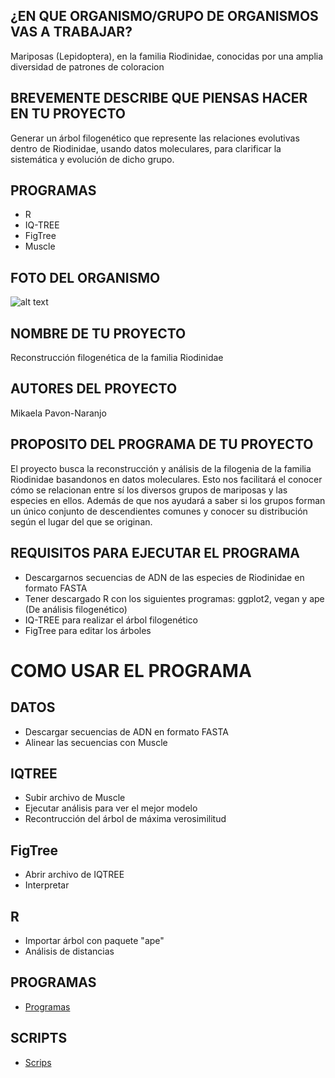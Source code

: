 ## ¿EN QUE ORGANISMO/GRUPO DE ORGANISMOS VAS A TRABAJAR?
Mariposas (Lepidoptera), en la familia Riodinidae, conocidas por una amplia
diversidad de patrones de coloracion


## BREVEMENTE DESCRIBE QUE PIENSAS HACER EN TU PROYECTO
Generar un árbol filogenético que represente las relaciones evolutivas dentro de Riodinidae, usando datos moleculares, para clarificar la sistemática y evolución de dicho grupo.


## PROGRAMAS
* R
* IQ-TREE
* FigTree
* Muscle


## FOTO DEL ORGANISMO 
![alt text](https://upload.wikimedia.org/wikipedia/commons/c/c4/Brauner_W%C3%BCrfelfalter_%28Hamearis_lucina%29_02.jpg)

## NOMBRE DE TU PROYECTO
Reconstrucción filogenética de la familia Riodinidae

## AUTORES DEL PROYECTO
Mikaela Pavon-Naranjo

## PROPOSITO DEL PROGRAMA DE TU PROYECTO
El proyecto busca la reconstrucción y análisis de la filogenia de la familia Riodinidae basandonos en datos moleculares. Esto nos facilitará el conocer cómo se relacionan entre sí los diversos grupos de mariposas y las especies en ellos. Además de que nos ayudará a saber si los grupos forman un único conjunto de descendientes comunes y conocer su distribución según el lugar del que se originan.

## REQUISITOS PARA EJECUTAR EL PROGRAMA
* Descargarnos secuencias de ADN de las especies de Riodinidae en formato FASTA
* Tener descargado R con los siguientes programas: ggplot2, vegan y ape (De análisis filogenético)
* IQ-TREE para realizar el árbol filogenético
* FigTree para editar los árboles



# COMO USAR EL PROGRAMA
## DATOS
* Descargar secuencias de ADN en formato FASTA
* Alinear las secuencias con Muscle

## IQTREE
* Subir archivo de Muscle
* Ejecutar análisis para ver el mejor modelo
* Recontrucción del árbol de máxima verosimilitud

## FigTree
* Abrir archivo de IQTREE
* Interpretar

## R
* Importar árbol con paquete "ape"
* Análisis de distancias

## PROGRAMAS
* [Programas](https://github.com/MikaelaPa/PROGRAMS.git)

## SCRIPTS
* [Scrips](https://github.com/MikaelaPa/SCRIPTS.git)
